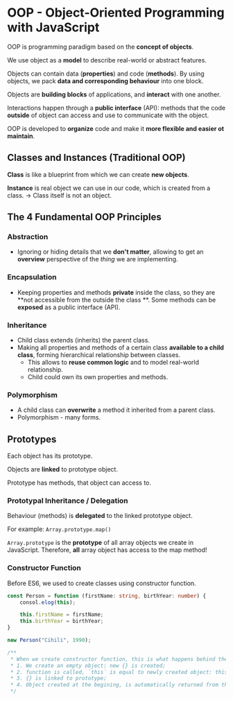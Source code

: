 # OOP - Object-Oriented Programming with JavaScript

OOP is programming paradigm based on the **concept of objects**.

We use object as a **model** to describe real-world or abstract features.

Objects can contain data (**properties**) and code (**methods**). By using objects, we pack **data and corresponding
behaviour** into one block.

Objects are **building blocks** of applications, and **interact** with one another.

Interactions happen through a **public interface** (API): methods that the code **outside** of object can access and use
to
communicate with the object.

OOP is developed to **organize** code and make it **more flexible and easier ot maintain**.

## Classes and Instances (Traditional OOP)

**Class** is like a blueprint from which we can create **new objects**.

**Instance** is real object we can use in our code, which is created from a class. -> Class itself is not an object.

## The 4 Fundamental OOP Principles

### Abstraction

* Ignoring or hiding details that we **don't matter**, allowing to get an **overview** perspective of the _thing_ we are
  implementing.

### Encapsulation

* Keeping properties and methods **private** inside the class, so they are **not accessible from the outside the class
  **. Some methods can be **exposed** as a public interface (API).

### Inheritance

* Child class extends (inherits) the parent class.
* Making all properties and methods of a certain class **available to a child class**, forming hierarchical relationship
  between classes.
    * This allows to **reuse common logic** and to model real-world relationship.
    * Child could own its own properties and methods.

### Polymorphism

* A child class can **overwrite** a method it inherited from a parent class.
* Polymorphism - many forms.

## Prototypes

Each object has its prototype.

Objects are **linked** to prototype object.

Prototype has methods, that object can access to.

### Prototypal Inheritance / Delegation

Behaviour (methods) is **delegated** to the linked prototype object.

For example:
`Array.prototype.map()`

`Array.prototype` is the **prototype** of all array objects we create in JavaScript. Therefore, **all** array object has
access to the map method!

### Constructor Function

Before ES6, we used to create classes using constructor function.

```ts
const Person = function (firstName: string, birthYear: number) {
    consol.elog(this);

    this.firstName = firstName;
    this.birthYear = birthYear;
}

new Person("Cihili", 1990);

/**
 * When we create constructor function, this is what happens behind the scenes:
 * 1. We create an empty object: new {} is created;
 * 2. function is called, `this` is equal to newly created object: this = {};
 * 3. {} is linked to prototype;
 * 4. Object created at the begining, is automatically returned from the constructor function.
 */
```